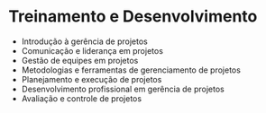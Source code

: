 # Treinamento e Desenvolvimento
- Introdução à gerência de projetos
- Comunicação e liderança em projetos
- Gestão de equipes em projetos
- Metodologias e ferramentas de gerenciamento de projetos
- Planejamento e execução de projetos
- Desenvolvimento profissional em gerência de projetos
- Avaliação e controle de projetos
